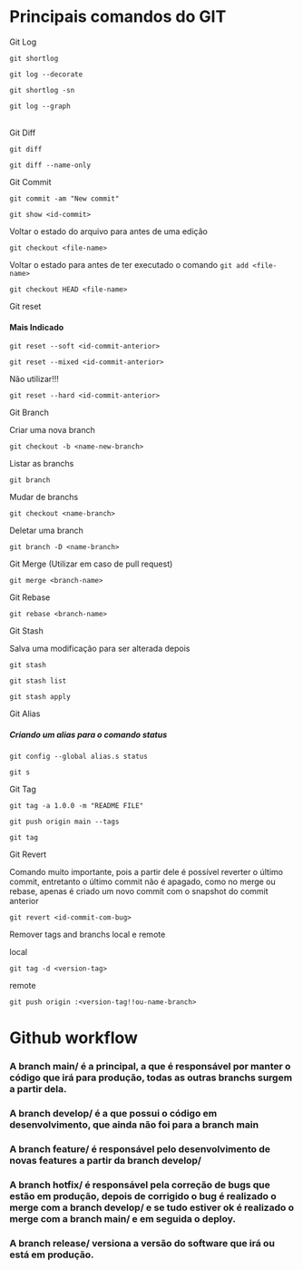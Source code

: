 # Principais comandos do GIT

Git Log

```
git shortlog
```

```
git log --decorate
```

```
git shortlog -sn
```

```
git log --graph
```
<br>
Git Diff

```
git diff
```

```
git diff --name-only
```

Git Commit

```
git commit -am "New commit"
```

```
git show <id-commit>
```

Voltar o estado do arquivo para antes de uma edição

```
git checkout <file-name>
```

Voltar o estado para antes de ter executado o comando ``` git add <file-name> ```

```
git checkout HEAD <file-name>
```

Git reset

#### Mais Indicado
```
git reset --soft <id-commit-anterior>
```

```
git reset --mixed <id-commit-anterior>
```
Não utilizar!!! 
```
git reset --hard <id-commit-anterior>
```

Git Branch

Criar uma nova branch
```
git checkout -b <name-new-branch>
```

Listar as branchs
```
git branch
```

Mudar de branchs
```
git checkout <name-branch>
```

Deletar uma branch
```
git branch -D <name-branch>
```

Git Merge (Utilizar em caso de pull request)

```
git merge <branch-name>
```

Git Rebase

```
git rebase <branch-name>
```

Git Stash

Salva uma modificação para ser alterada depois
```
git stash
```


```
git stash list
```

```
git stash apply
```

Git Alias

##### Criando um alias para o comando status
```
git config --global alias.s status
```

```
git s
```

Git Tag

```
git tag -a 1.0.0 -m "README FILE"
```

```
git push origin main --tags
```

```
git tag
```

Git Revert

Comando muito importante, pois a partir dele é possível reverter o último commit,
entretanto o último commit não é apagado, como no merge ou rebase, apenas é 
criado um novo commit com o snapshot do commit anterior

```
git revert <id-commit-com-bug>
```

Remover tags and branchs local e remote

local
```
git tag -d <version-tag>
```

remote 
```
git push origin :<version-tag!!ou-name-branch>
```

# Github workflow

### A branch main/ é a principal, a que é responsável por manter o código que irá para produção, todas as outras branchs surgem a partir dela.
  
### A branch develop/ é a que possui o código em desenvolvimento, que ainda não foi para a branch main

### A branch feature/ é responsável pelo desenvolvimento de novas features a partir da branch develop/

### A branch hotfix/ é responsável pela correção de bugs que estão em produção, depois de corrigido o bug é realizado o merge com a branch develop/ e se tudo estiver ok é realizado o merge com a branch main/ e em seguida o deploy.

### A branch release/ versiona a versão do software que irá ou está em produção.
